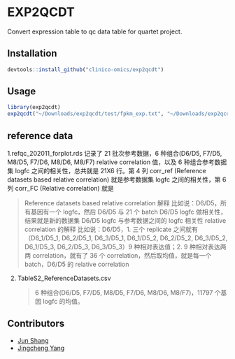 # EXP2QCDT

Convert expression table to qc data table for quartet project.

## Installation

```R
devtools::install_github("clinico-omics/exp2qcdt")
```

## Usage

```R
library(exp2qcdt)
exp2qcdt("~/Downloads/exp2qcdt/test/fpkm_exp.txt", "~/Downloads/exp2qcdt/test/meta.txt", "~/Downloads/exp2qcdt/test/")
```

## reference data

1.refqc_202011_forplot.rds
记录了 21 批次参考数据，6 种组合(D6/D5, F7/D5, M8/D5, F7/D6, M8/D6, M8/F7) relative correlation 值，以及 6 种组合参考数据集 logfc 之间的相关性，总共就是 21X6 行。第 4 列 corr_ref (Reference datasets based relative correlation) 就是参考数据集 logfc 之间的相关性，第 6 列 corr_FC (Relative correlation) 就是

> Reference datasets based relative correlation 解释
> 比如说：D6/D5，所有基因有一个 logfc，然后 D6/D5 与 21 个 batch D6/D5 logfc 做相关性，结果就是新的数据集 D6/D5 logfc 与参考数据之间的 logfc 相关性
> relative correlation 的解释
> 比如说：D6/D5，1. 三个 replicate 之间就有（D6_1/D5_1, D6_2/D5_1, D6_3/D5_1, D6_1/D5_2, D6_2/D5_2, D6_3/D5_2, D6_1/D5_3, D6_2/D5_3, D6_3/D5_3）9 种相对表达值；2. 9 种相对表达两两 correlation，就有了 36 个 correlation，然后取均值，就是每一个 batch，D6/D5 的 relative correlation

2. TableS2_ReferenceDatasets.csv
   > 6 种组合(D6/D5, F7/D5, M8/D5, F7/D6, M8/D6, M8/F7)，11797 个基因 logfc 的均值。

## Contributors

- [Jun Shang](https://github.com/stead99)
- [Jingcheng Yang](https://github.com/yjcyxky)
